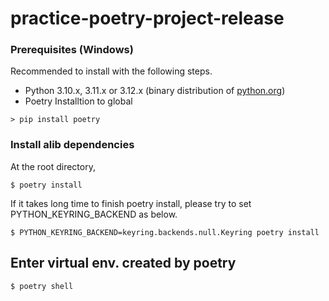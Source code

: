# practice-poetry-project-release

### Prerequisites (Windows)
Recommended to install with the following steps.
- Python 3.10.x, 3.11.x or 3.12.x (binary distribution of [python.org](https://www.python.org/))
- Poetry Installtion to global
```
> pip install poetry
```

### Install alib dependencies
At the root directory,
```
$ poetry install
```
If it takes long time to finish poetry install, please try to set PYTHON_KEYRING_BACKEND as below.
```
$ PYTHON_KEYRING_BACKEND=keyring.backends.null.Keyring poetry install
```

## Enter virtual env. created by poetry
```sh
$ poetry shell
```
